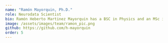 ```yaml
---
name: "Ramón Mayorquin, Ph.D."
role: Neurodata Scientist
bio: Ramón Heberto Martinez Mayorquin has a BSC in Physics and an MSc in Complexity Science and a Ph.D. in Computational Neuroscience. During his Ph.D., he studied in the theoretical and computational study of associative neural networks (e.g. Hopfield Network). During his studies, he has developed an interest in software practices that assure efficient, reproducible, and robust scientific simulations. This, together with his love for statistics and data wrangling has led him to move forward with a career in data science where he can combine and further develop those interests.
image: /assets/images/team/ramon_pic.png
github: https://github.com/h-mayorquin
order: 5
---
```

